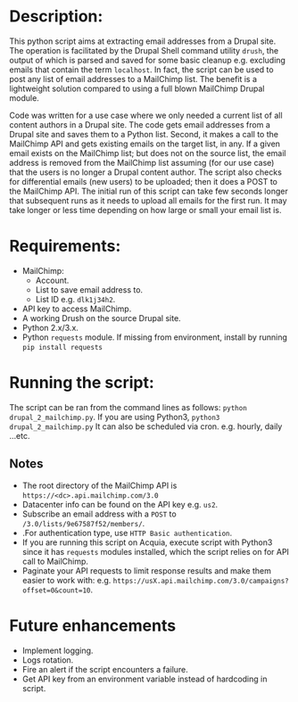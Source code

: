 # Description:

This python script aims at extracting email addresses from a Drupal site. The operation is facilitated by the Drupal Shell command utility `drush`, the output of which is parsed and saved for some basic cleanup e.g. excluding emails that contain the term `localhost`. In fact, the script can be used to post any list of email addresses to a MailChimp list. The benefit is a lightweight solution compared to using a full blown MailChimp Drupal module. 

Code was written for a use case where we only needed a current list of all content authors in a Drupal site. The code gets email addresses from a Drupal site and saves them to a Python list. Second, it makes a call to the MailChimp API and gets existing emails on the target list, in any. If a given email exists on the MailChimp list; but does not on the source list, the email address is removed from the MailChimp list assuming (for our use case) that the users is no longer a Drupal content author. The script also checks for differential emails (new users) to be uploaded; then it does a POST to the MailChimp API. The initial run of this script can take few seconds longer that subsequent runs as it needs to upload all emails for the first run. It may take longer or less time depending on how large or small your email list is.



# Requirements:

- MailChimp:
  - Account.
  - List to save email address to.
  - List ID e.g. `dlk1j34h2`.
- API key to access MailChimp.
- A working Drush on the source Drupal site.
- Python 2.x/3.x.
- Python `requests` module. If missing from environment, install by running `pip install requests`



# Running the script:

The script can be ran from the command lines as follows:
`python drupal_2_mailchimp.py`. If you are using Python3, ``python3 drupal_2_mailchimp.py``
It can also be scheduled via cron. e.g. hourly, daily …etc.



## Notes

- The root directory of the MailChimp API is `https://<dc>.api.mailchimp.com/3.0`
- Datacenter info can be found on the API key e.g. `us2`.
- Subscribe an email address with a `POST` to `/3.0/lists/9e67587f52/members/`.
- .For authentication type, use `HTTP Basic authentication`.
- If you are running this script on Acquia, execute script with Python3 since it has `requests` modules installed, which the script relies on for API call to MailChimp.
- Paginate your API requests to limit response results and make them easier to work with: e.g. `https://usX.api.mailchimp.com/3.0/campaigns?offset=0&count=10`.

# Future enhancements

- Implement logging.
- Logs rotation.
- Fire an alert if the script encounters a failure.
- Get API key from an environment variable instead of hardcoding in script.